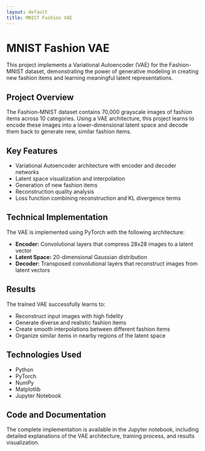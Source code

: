 ```yaml
---
layout: default
title: MNIST Fashion VAE
---
```


<div class="content-section">
  <h1>MNIST Fashion VAE</h1>
  
  <p>This project implements a Variational Autoencoder (VAE) for the Fashion-MNIST dataset, demonstrating the power of generative modeling in creating new fashion items and learning meaningful latent representations.</p>

  <h2>Project Overview</h2>
  <p>The Fashion-MNIST dataset contains 70,000 grayscale images of fashion items across 10 categories. Using a VAE architecture, this project learns to encode these images into a lower-dimensional latent space and decode them back to generate new, similar fashion items.</p>

  <h2>Key Features</h2>
  <ul>
    <li>Variational Autoencoder architecture with encoder and decoder networks</li>
    <li>Latent space visualization and interpolation</li>
    <li>Generation of new fashion items</li>
    <li>Reconstruction quality analysis</li>
    <li>Loss function combining reconstruction and KL divergence terms</li>
  </ul>

  <h2>Technical Implementation</h2>
  <p>The VAE is implemented using PyTorch with the following architecture:</p>
  <ul>
    <li><strong>Encoder:</strong> Convolutional layers that compress 28x28 images to a latent vector</li>
    <li><strong>Latent Space:</strong> 20-dimensional Gaussian distribution</li>
    <li><strong>Decoder:</strong> Transposed convolutional layers that reconstruct images from latent vectors</li>
  </ul>

  <h2>Results</h2>
  <p>The trained VAE successfully learns to:</p>
  <ul>
    <li>Reconstruct input images with high fidelity</li>
    <li>Generate diverse and realistic fashion items</li>
    <li>Create smooth interpolations between different fashion items</li>
    <li>Organize similar items in nearby regions of the latent space</li>
  </ul>

  <h2>Technologies Used</h2>
  <ul>
    <li>Python</li>
    <li>PyTorch</li>
    <li>NumPy</li>
    <li>Matplotlib</li>
    <li>Jupyter Notebook</li>
  </ul>

  <h2>Code and Documentation</h2>
  <p>The complete implementation is available in the Jupyter notebook, including detailed explanations of the VAE architecture, training process, and results visualization.</p>
</div>


